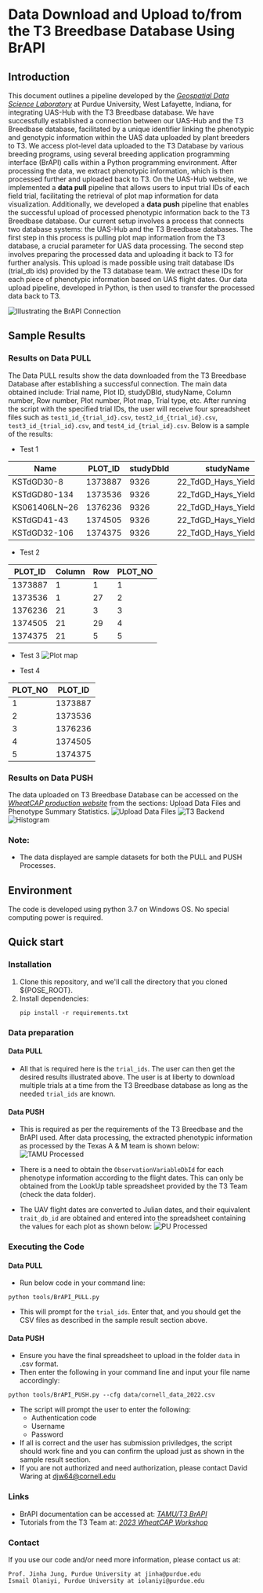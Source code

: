 # Data Download and Upload to/from the T3 Breedbase Database Using BrAPI

## Introduction
This document outlines a pipeline developed by the [*Geospatial Data Science Laboratory*](https://gdslab.org/) at Purdue University, West Lafayette, Indiana, for integrating UAS-Hub with the T3 Breedbase database. We have successfully established a connection between our UAS-Hub and the T3 Breedbase database, facilitated by a unique identifier linking the phenotypic and genotypic information within the UAS data uploaded by plant breeders to T3. We access plot-level data uploaded to the T3 Database by various breeding programs, using several breeding application programming interface (BrAPI) calls within a Python programming environment. After processing the data, we extract phenotypic information, which is then processed further and uploaded back to T3. On the UAS-Hub website, we implemented a **data pull** pipeline that allows users to input trial IDs of each field trial, facilitating the retrieval of plot map information for data visualization. Additionally, we developed a **data push** pipeline that enables the successful upload of processed phenotypic information back to the T3 Breedbase database. Our current setup involves a process that connects two database systems: the UAS-Hub and the T3 Breedbase databases. The first step in this process is pulling plot map information from the T3 database, a crucial parameter for UAS data processing. The second step involves preparing the processed data and uploading it back to T3 for further analysis. This upload is made possible using trait database IDs (trial_db ids) provided by the T3 database team. We extract these IDs for each piece of phenotypic information based on UAS flight dates. Our data upload pipeline, developed in Python, is then used to transfer the processed data back to T3.

![Illustrating the BrAPI Connection](/figures/BrAPI.png)


## Sample Results
### Results on Data PULL
The Data PULL results show the data downloaded from the T3 Breedbase Database after establishing a successful connection. The main data obtained include: Trial name, Plot ID, studyDBId, studyName, Column number, Row number, Plot number, Plot map, Trial type, etc. After running the script with the specified trial IDs, the user will receive four spreadsheet files such as ```test1_id_{trial_id}.csv```, ```test2_id_{trial_id}.csv```, ```test3_id_{trial_id}.csv```, and ```test4_id_{trial_id}.csv```. Below is a sample of the results:

- Test 1

| Name          | PLOT_ID | studyDbId |        studyName         | Column | Row |  PLOT_NO |    TrialType      |
|---------------|---------|-----------|--------------------------|--------|-----|----------|-------------------|
| KSTdGD30-8    | 1373887 | 9326      | 22_TdGD_Hays_Yield_Trials|   1    |  1  |    1     | phenotyping_trial | 
| KSTdGD80-134  | 1373536 | 9326      | 22_TdGD_Hays_Yield_Trials|   1    |  27 |    2     | phenotyping_trial | 
| KS061406LN~26 | 1376236 | 9326      | 22_TdGD_Hays_Yield_Trials|   21   |  3  |    3     | phenotyping_trial | 
| KSTdGD41-43   | 1374505 | 9326      | 22_TdGD_Hays_Yield_Trials|   21   |  29 |    4     | phenotyping_trial | 
| KSTdGD32-106  | 1374375 | 9326      | 22_TdGD_Hays_Yield_Trials|   21   |  5  |    5     | phenotyping_trial | 

- Test 2
  
| PLOT_ID |  Column |  Row  |  PLOT_NO |
|---------|---------|-------|----------|
| 1373887 |   1     |  1    |    1     | 
| 1373536 |   1     |  27   |    2     | 
| 1376236 |   21    |  3    |    3     | 
| 1374505 |   21    |  29   |    4     | 
| 1374375 |   21    |  5    |    5     |  

- Test 3
![Plot map ](/figures/Plotmap.png)

- Test 4
  
|  PLOT_NO | PLOT_ID |
|----------|---------|
|    1     | 1373887 |
|    2     | 1373536 |
|    3     | 1376236 |
|    4     | 1374505 |
|    5     | 1374375 | 


### Results on Data PUSH
The data uploaded on T3 Breedbase Database can be accessed on the [*WheatCAP production website*](https://wheatcap.triticeaetoolbox.org/breeders/trial/9316?format=) from the sections: Upload Data Files and Phenotype Summary Statistics.
![Upload Data Files ](/figures/upload.png)
![T3 Backend ](/figures/output.png)
![Histogram ](/figures/histo.png)


### Note:
- The data displayed are sample datasets for both the PULL and PUSH Processes.


## Environment
The code is developed using python 3.7 on Windows OS. No special computing power is required.

## Quick start
### Installation
1. Clone this repository, and we'll call the directory that you cloned ${POSE_ROOT}.
2. Install dependencies:
   ```
   pip install -r requirements.txt
   ```

### Data preparation
#### Data PULL
- All that is required here is the ```trial_ids```. The user can then get the desired results illustrated above. The user is at liberty to download multiple trials at a time from the T3 Breedbase database as long as the needed ```trial_ids``` are known.

#### Data PUSH
- This is required as per the requirements of the T3 Breedbase and the BrAPI used. After data processing, the extracted phenotypic information as processed by the Texas A & M team is shown below:
![TAMU Processed ](/figures/TAMU.png)

- There is a need to obtain the ```ObservationVariableDbId``` for each phenotype information according to the flight dates. This can only be obtained from the LookUp table spreadsheet provided by the T3 Team (check the data folder).
- The UAV flight dates are converted to Julian dates, and their equivalent ```trait_db_id``` are obtained and entered into the spreadsheet containing the values for each plot as shown below:
![PU Processed](/figures/PU.png)



### Executing the Code
#### Data PULL
- Run below code in your command line:

```
python tools/BrAPI_PULL.py

```
- This will prompt for the ```trial_ids```. Enter that, and you should get the CSV files as described in the sample result section above.

#### Data PUSH
- Ensure you have the final spreadsheet to upload in the folder ```data``` in .csv format.
- Then enter the following in your command line and input your file name accordingly:

```
python tools/BrAPI_PUSH.py --cfg data/cornell_data_2022.csv

```
- The script will prompt the user to enter the following:
    - Authentication code
    - Username
    - Password
- If all is correct and the user has submission priviledges, the script should work fine and you can confirm the upload just as shown in the sample result section.
- If you are not authorized and need authorization, please contact David Waring at djw64@cornell.edu

### Links
- BrAPI documentation can be accessed at: [*TAMU/T3 BrAPI*](https://notes.triticeaetoolbox.org/w39PW42OSTeDvDNX_WVhZg)
- Tutorials from the T3 Team at: [*2023 WheatCAP Workshop*](https://notes.triticeaetoolbox.org/s/L6d41SNKQ)


### Contact
If you use our code and/or need more information, please contact us at:
```
Prof. Jinha Jung, Purdue University at jinha@purdue.edu
Ismail Olaniyi, Purdue University at iolaniyi@purdue.edu
```
